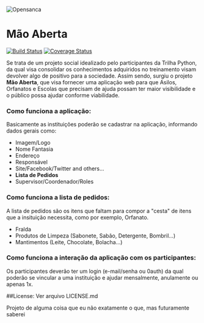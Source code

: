 ![Opensanca](https://pbs.twimg.com/profile_images/612970307821764609/um0MzITq.jpg)
# Mão Aberta

[![Build Status](https://travis-ci.org/opensanca/maoaberta.svg?branch=master)](https://travis-ci.org/opensanca/maoaberta)
[![Coverage Status](https://coveralls.io/repos/github/opensanca/maoaberta/badge.svg)](https://coveralls.io/github/opensanca/maoaberta)

Se trata de um projeto social idealizado pelo participantes da Trilha Python, da qual visa consolidar os conhecimentos adquiridos no treinamento visam devolver algo de positivo para a sociedade.
Assim sendo, surgiu o projeto **Mão Aberta**, que visa fornecer uma aplicação web para que Asilos, Orfanatos e Escolas que precisam de ajuda possam ter maior visibilidade e o público possa ajudar conforme viabilidade.

### Como funciona a aplicação:

Basicamente as instituições poderão se cadastrar na aplicação, informando dados gerais como:
 - Imagem/Logo
 - Nome Fantasia
 - Endereço
 - Responsável
 - Site/Facebook/Twitter and others...
 - **Lista de Pedidos**
 - Supervisor/Coordenador/Roles

 ### Como funciona a lista de pedidos:

 A lista de pedidos são os itens que faltam para compor a  "cesta" de itens que a insituição necessita, como por exemplo, Orfanato.
  - Fralda
  - Produtos de Limpeza (Sabonete, Sabão, Detergente, Bombril...)
  - Mantimentos (Leite, Chocolate, Bolacha...)

  ### Como funciona a interação da aplicação com os participantes:
  Os participantes deverão ter um login (e-mail/senha ou 0auth) da qual poderão se vincular a uma instituição e ajudar mensalmente, anulamente ou apenas 1x.


  ##License:
  Ver arquivo LICENSE.md

Projeto de alguma coisa que eu não exatamente o que, mas futuramente saberei
